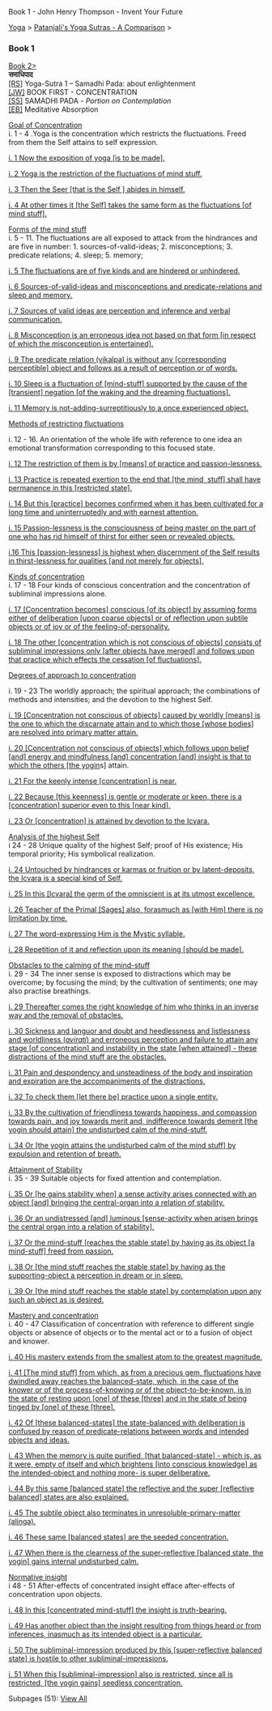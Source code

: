 Book 1 - John Henry Thompson - Invent Your Future   
    

[Yoga](../../yoga.md)‎ > ‎[Patanjali's Yoga Sutras - A Comparison](../patanjani.md)‎ > ‎

### Book 1

 [Book 2>](book-2.md)  
**समाधिपाद**  
[\[RS\]](http://www.ashtangayoga.info/source-texts/yoga-sutra-patanjali/chapter-1/) Yoga-Sutra 1 – Samadhi Pada: about enlightenment  
[\[JW\]](http://books.google.com/books?id=YzFImjtOxUwC&pg=PA3&ci=312%2C254%2C347%2C126&source=bookclip) BOOK FIRST - CONCENTRATION  
[\[SS\]](http://www.amazon.com/Yoga-Sutras-Patanjali-Commentary-Satchidananda/dp/0932040381) SAMADHI PADA - _Portion on Contemplation_  
[\[EB\]](http://www.amazon.com/Yoga-Sutras-Patanjali-Translation-Commentary/dp/0865477361/ref=sr_1_1?ie=UTF8&s=books&qid=1250508322&sr=1-1) Meditative Absorption  
  
[Goal of Concentration](http://books.google.com/books?id=YzFImjtOxUwC&pg=PR30&ci=143%2C460%2C778%2C191&source=bookclip)  
i. 1 - 4 .Yoga is the concentration which restricts the fluctuations. Freed from them the Self attains to self expression.  
  

[i. 1 Now the exposition of yoga \[is to be made\].](book-1/11.md)  
  
[i. 2 Yoga is the restriction of the fluctuations of mind stuff.](book-1/12.md)  
  
[i. 3 Then the Seer \[that is the Self \] abides in himself.](book-1/13.md)  
  
[i. 4 At other times it \[the Self\] takes the same form as the fluctuations \[of mind stuff\].](book-1/14.md)  

  
[Forms of the mind stuff](http://books.google.com/books?id=YzFImjtOxUwC&pg=PR30&ci=149%2C667%2C775%2C409&source=bookclip)  
i. 5 - 11. The fluctuations are all exposed to attack from the hindrances and are five in number: 1. sources-of-valid-ideas; 2. misconceptions; 3. predicate relations; 4. sleep; 5. memory;  
  

[i. 5 The fluctuations are of five kinds and are hindered or unhindered.](book-1/15.md)  
  
[i. 6 Sources-of-valid-ideas and misconceptions and predicate-relations and sleep and memory.](book-1/16.md)  
  
[i. 7 Sources of valid ideas are perception and inference and verbal communication.](book-1/17.md)  
  
[i. 8 Misconception is an erroneous idea not based on that form \[in respect of which the misconception is entertained\].](book-1/18.md)  
  
[i. 9 The predicate relation (vikalpa) is without any \[corresponding perceptible\] object and follows as a result of perception or of words.](book-1/19.md)  
  
[i. 10 Sleep is a fluctuation of \[mind-stuff\] supported by the cause of the \[transient\] negation \[of the waking and the dreaming fluctuations\].](book-1/110-1.md)  
  
[i. 11 Memory is not-adding-surreptitiously to a once experienced object.](book-1/111-1.md)  

  
[Methods of restricting fluctuations](http://books.google.com/books?id=YzFImjtOxUwC&pg=PR30&ci=136%2C1067%2C785%2C235&source=bookclip)  

i. 12 - 16. An orientation of the whole life with reference to one idea an emotional transformation corresponding to this focused state.  
  

[i. 12 The restriction of them is by \[means\] of practice and passion-lessness.](book-1/112.md)  
  

[i. 13 Practice is repeated exertion to the end that \[the mind  stuff\] shall have permanence in this \[restricted state\].](book-1/113.md)  
  
[i. 14 But this \[practice\] becomes confirmed when it has been cultivated for a long time and uninterruptedly and with earnest attention.](book-1/114.md)  
  
[i. 15 Passion-lessness is the consciousness of being master on the part of one who has rid himself of thirst for either seen or revealed objects.](book-1/115.md)  
  
[i.16 This \[passion-lessness\] is highest when discernment of the Self results in thirst-lessness for qualities \[and not merely for objects\].](book-1/116.md)  
  

[Kinds of concentration](http://books.google.com/books?id=YzFImjtOxUwC&pg=PR31&ci=104%2C355%2C790%2C266&source=bookclip)  
i. 17 - 18 Four kinds of conscious concentration and the concentration of subliminal impressions alone.  
  

[i. 17 \[Concentration becomes\] conscious \[of its object\] by assuming forms either of deliberation \[upon coarse objects\] or of reflection upon subtile objects or of joy or of the feeling-of-personality.](book-1/117.md)  
  
[i. 18 The other \[concentration which is not conscious of objects\] consists of subliminal impressions only \[after objects have merged\] and follows upon that practice which effects the cessation \[of fluctuations\].](book-1/118.md)  

  
[Degrees of approach to concentration](http://books.google.com/books?id=YzFImjtOxUwC&pg=PR31&ci=123%2C626%2C749%2C336&source=bookclip)  

i. 19 - 23 The worldly approach; the spiritual approach; the combinations of methods and intensities; and the devotion to the highest Self.  

  
[i. 19 \[Concentration not conscious of objects\] caused by worldly \[means\] is the one to which the discarnate attain and to which those \[whose bodies\] are resolved into primary matter attain.](book-1/119.md)  
  
[i. 20 \[Concentration not conscious of objects\] which follows upon belief \[and\] energy and mindfulness \[and\] concentration \[and\] insight is that to which the others \[the yogin](book-1/120.md)s\] attain.  
  
[i. 21 For the keenly intense \[concentration\] is near.](book-1/121.md)  
  
[i. 22 Because \[this keenness\] is gentle or moderate or keen, there is a \[concentration\] superior even to this \[near kind\].](book-1/122.md)  
  
[i. 23 Or \[concentration\] is attained by devotion to the Icvara.](book-1/123.md)  

  
[Analysis of the highest Self](http://books.google.com/books?id=YzFImjtOxUwC&pg=PR31&ci=101%2C965%2C787%2C288&source=bookclip)  
i 24 - 28 Unique quality of the highest Self; proof of His existence; His temporal priority; His symbolical realization.  
  

[i. 24 Untouched by hindrances or karmas or fruition or by latent-deposits, the Icvara is a special kind of Self.](book-1/124.md)  
  
[i. 25 In this \[Icvara\] the germ of the omniscient is at its utmost excellence.](book-1/125.md)  
  
[i. 26 Teacher of the Primal \[Sages\] also, forasmuch as \[with Him\] there is no limitation by time.](book-1/126.md)  
  
[i. 27 The word-expressing Him is the Mystic syllable.](book-1/127.md)  
  
[i. 28 Repetition of it and reflection upon its meaning \[should be made\].](book-1/128.md)  

  
[Obstacles to the calming of the mind-stuff](http://books.google.com/books?id=YzFImjtOxUwC&pg=PR32&ci=139%2C137%2C774%2C431&source=bookclip)  
i. 29 - 34 The inner sense is exposed to distractions which may be overcome; by focusing the mind; by the cultivation of sentiments; one may also practise breathings.  

  
[i. 29 Thereafter comes the right knowledge of him who thinks in an inverse way and the removal of obstacles.](book-1/129.md)  
  
[i. 30 Sickness and languor and doubt and heedlessness and listlessness and worldliness (_avirati_) and erroneous perception and failure to attain any stage \[of concentration\] and instability in the state \[when attained\] - these distractions of the mind stuff are the obstacles.](book-1/130.md)  
  
[i. 31 Pain and despondency and unsteadiness of the body and inspiration and expiration are the accompaniments of the distractions.](book-1/131.md)  
  
[i. 32 To check them \[let there be\] practice upon a single entity.](book-1/132.md)  
  
[i. 33 By the cultivation of friendliness towards happiness, and compassion towards pain, and joy towards merit and, indifference towards demerit \[the yogin should attain\] the undisturbed calm of the mind-stuff.](goog_1633545483.md)[](book-1/133.md)  
  
[i. 34 Or \[the yogin attains the undisturbed calm of the mind stuff\] by expulsion and retention of breath.](book-1/134.md)  

  

[Attainment of Stability](http://books.google.com/books?id=YzFImjtOxUwC&pg=PR32&ci=133%2C574%2C784%2C301&source=bookclip)  
i. 35 - 39 Suitable objects for fixed attention and contemplation.  
  

[i. 35 Or \[he gains stability when\] a sense activity arises connected with an object \[and\] bringing the central-organ into a relation of stability.](book-1/135.md)  
  
[i. 36 Or an undistressed \[and\] luminous \[sense-activity when arisen brings the central organ into a relation of stability\].](book-1/136.md)  
  
[i. 37 Or the mind-stuff \[reaches the stable state\] by having as its object \[a mind-stuff\] freed from passion.](book-1/137.md)  
  
[i. 38 Or \[the mind stuff reaches the stable state\] by having as the supporting-object a perception in dream or in sleep.](book-1/138.md)  
  
[i. 39 Or \[the mind stuff reaches the stable state\] by contemplation upon any such an object as is desired.](book-1/139.md)  
  

[Mastery and concentration](http://books.google.com/books?id=YzFImjtOxUwC&pg=PR32&ci=123%2C873%2C780%2C365&source=bookclip)  
i. 40 - 47 Classification of concentration with reference to different single objects or absence of objects or to the mental act or to a fusion of object and knower.  
  

[i. 40 His mastery extends from the smallest atom to the greatest magnitude.](book-1/140.md)  
  
[i. 41 \[The mind stuff\] from which, as from a precious gem, fluctuations have dwindled away reaches the balanced-state, which, in the case of the knower or of the process-of-knowing or of the object-to-be-known, is in the state of resting upon \[one\] of these \[three\] and in the state of being tinged by \[one\] of these \[three\].](book-1/141.md)  
  
[i. 42 Of \[these balanced-states\] the state-balanced with deliberation is confused by reason of predicate-relations between words and intended objects and ideas.](book-1/142.md)  
  
[i. 43 When the memory is quite purified, \[that balanced-state\] - which is, as it were, empty of itself and which brightens \[into conscious knowledge\] as the intended-object and nothing more- is super deliberative.](book-1/143.md)  
  
[i. 44 By this same \[balanced state\] the reflective and the super \[reflective balanced\] states are also explained.](book-1/144.md)  
  
[i. 45 The subtile object also terminates in unresoluble-primary-matter (alinga).](book-1/145.md)  
  
[i. 46 These same \[balanced states\] are the seeded concentration.](book-1/146.md)  
  
[i. 47 When there is the clearness of the super-reflective \[balanced state, the yogin\] gains internal undisturbed calm.](book-1/147.md)  
  

[Normative insight](http://books.google.com/books?id=YzFImjtOxUwC&pg=PR33&ci=111%2C399%2C816%2C302&source=bookclip)  
i 48 - 51 After-effects of concentrated insight efface after-effects of concentration upon objects.  
  

[i. 48 In this \[concentrated mind-stuff\] the insight is truth-bearing.](book-1/148.md)  
  
[i. 49 Has another object than the insight resulting from things heard or from inferences, inasmuch as its intended object is a particular.](book-1/149.md)  
  
[i. 50 The subliminal-impression produced by this \[super-reflective balanced state\] is hostile to other subliminal-impressions.](book-1/150.md)  
  
[i. 51 When this \[subliminal-impression\] also is restricted, since all is restricted, \[the yogin gains\] seedless concentration.](book-1/151.md)  

  

Subpages (51): [View All](http://www.johnhenrythompson.com/system/app/pages/subPages?path=/yoga/patanjani/book-1)

